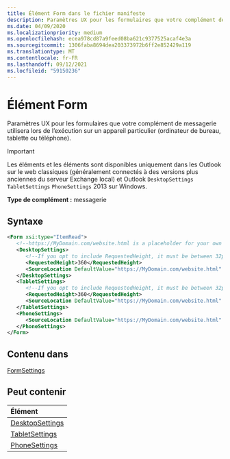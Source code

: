 ```yaml
---
title: Élément Form dans le fichier manifeste
description: Paramètres UX pour les formulaires que votre complément de messagerie utilisera lors de l’exécution sur un appareil particulier (ordinateur de bureau, tablette ou téléphone).
ms.date: 04/09/2020
ms.localizationpriority: medium
ms.openlocfilehash: ecea978cd87a9feed08ba621c9377525acaf4e3a
ms.sourcegitcommit: 1306faba8694dea203373972b6ff2e852429a119
ms.translationtype: MT
ms.contentlocale: fr-FR
ms.lasthandoff: 09/12/2021
ms.locfileid: "59150236"
---
```

# <a name="form-element"></a>Élément Form

Paramètres UX pour les formulaires que votre complément de messagerie utilisera lors de l’exécution sur un appareil particulier (ordinateur de bureau, tablette ou téléphone).

> [!IMPORTANT]
> Les éléments et les éléments sont disponibles uniquement dans les Outlook sur le web classiques (généralement connectés à des versions plus anciennes du serveur Exchange local) et Outlook `DesktopSettings` `TabletSettings` `PhoneSettings` 2013 sur Windows.

**Type de complément :** messagerie

## <a name="syntax"></a>Syntaxe

```XML
<Form xsi:type="ItemRead">
   <!--https://MyDomain.com/website.html is a placeholder for your own add-in website.-->
   <DesktopSettings>
      <!--If you opt to include RequestedHeight, it must be between 32px to 450px, inclusive.-->
      <RequestedHeight>360</RequestedHeight>
      <SourceLocation DefaultValue="https://MyDomain.com/website.html" />
   </DesktopSettings>
   <TabletSettings>
      <!--If you opt to include RequestedHeight, it must be between 32px to 450px, inclusive.-->
      <RequestedHeight>360</RequestedHeight>
      <SourceLocation DefaultValue="https://MyDomain.com/website.html" />
   </TabletSettings>
   <PhoneSettings>
      <SourceLocation DefaultValue="https://MyDomain.com/website.html" />
   </PhoneSettings>
</Form>
```

## <a name="contained-in"></a>Contenu dans

[FormSettings](formsettings.md)


## <a name="can-contain"></a>Peut contenir

|**Élément**|
|:-----|
|[DesktopSettings](desktopsettings.md)|
|[TabletSettings](tabletsettings.md)|
|[PhoneSettings](phonesettings.md)|

